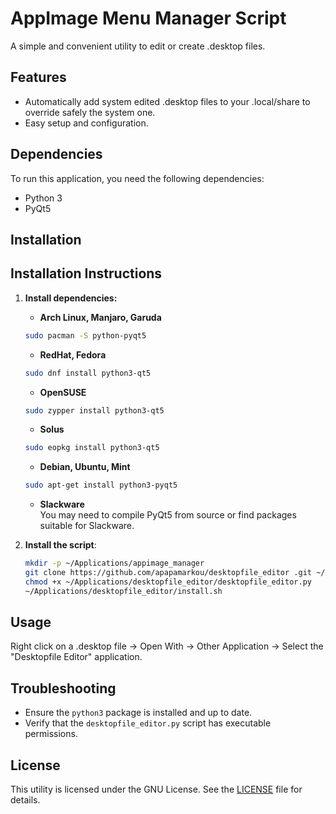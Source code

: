 # AppImage Menu Manager Script

A simple and convenient utility to edit or create .desktop files. 

## Features

- Automatically add system edited .desktop files to your .local/share to override safely the system one.
- Easy setup and configuration.

## Dependencies

To run this application, you need the following dependencies:

- Python 3
- PyQt5

## Installation

## Installation Instructions

1. **Install dependencies:**

    - **Arch Linux, Manjaro, Garuda**
    ```bash
    sudo pacman -S python-pyqt5
    ```

    - **RedHat, Fedora**
    ```bash
    sudo dnf install python3-qt5
    ```

    - **OpenSUSE**
    ```bash
    sudo zypper install python3-qt5
    ```

    - **Solus**
    ```bash
    sudo eopkg install python3-qt5
    ```

     - **Debian, Ubuntu, Mint**
    ```bash
    sudo apt-get install python3-pyqt5
    ```

   - **Slackware**   
   You may need to compile PyQt5 from source or find packages suitable for Slackware.


2. **Install the script**:
    ```bash
    mkdir -p ~/Applications/appimage_manager
    git clone https://github.com/apapamarkou/desktopfile_editor .git ~/Applications/desktopfile_editor
    chmod +x ~/Applications/desktopfile_editor/desktopfile_editor.py
    ~/Applications/desktopfile_editor/install.sh
    ```

## Usage

Right click on a .desktop file -> Open With -> Other Application -> Select the "Desktopfile Editor" application.

## Troubleshooting

- Ensure the `python3` package is installed and up to date.
- Verify that the `desktopfile_editor.py` script has executable permissions.

## License

This utility is licensed under the GNU License. See the [LICENSE](LICENSE) file for details.


